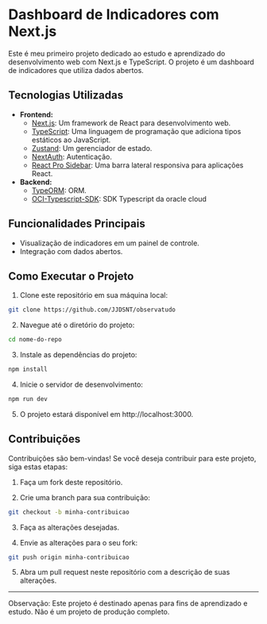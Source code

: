 # Dashboard de Indicadores com Next.js

Este é meu primeiro projeto dedicado ao estudo e aprendizado do desenvolvimento web com Next.js e TypeScript. O projeto é um dashboard de indicadores que utiliza dados abertos.

## Tecnologias Utilizadas

- **Frontend:**
  - [Next.js](https://nextjs.org/): Um framework de React para desenvolvimento web.
  - [TypeScript](https://www.typescriptlang.org/): Uma linguagem de programação que adiciona tipos estáticos ao JavaScript.
  - [Zustand](https://zustand-demo.pmnd.rs/): Um gerenciador de estado.
  - [NextAuth](https://next-auth.js.org/): Autenticação.
  - [React Pro Sidebar](https://github.com/azouaoui-med/react-pro-sidebar): Uma barra lateral responsiva para aplicações React.
- **Backend:**
  - [TypeORM](https://typeorm.io/): ORM.
  - [OCI-Typescript-SDK](https://github.com/oracle/oci-typescript-sdk/tree/master): SDK Typescript da oracle cloud

## Funcionalidades Principais

- Visualização de indicadores em um painel de controle.
- Integração com dados abertos.

## Como Executar o Projeto

1. Clone este repositório em sua máquina local:

  ```bash
  git clone https://github.com/JJDSNT/observatudo
  ```

2. Navegue até o diretório do projeto:

  ```bash
  cd nome-do-repo
  ```

3. Instale as dependências do projeto:

  ```bash
  npm install
  ```

4. Inicie o servidor de desenvolvimento:

  ```bash
  npm run dev
  ```

5. O projeto estará disponível em http://localhost:3000.




## Contribuições
Contribuições são bem-vindas! Se você deseja contribuir para este projeto, siga estas etapas:

1. Faça um fork deste repositório.

2. Crie uma branch para sua contribuição:

  ```bash
  git checkout -b minha-contribuicao
  ```

3. Faça as alterações desejadas.

4. Envie as alterações para o seu fork:

  ```bash
  git push origin minha-contribuicao
  ```

5. Abra um pull request neste repositório com a descrição de suas alterações.


---
Observação: Este projeto é destinado apenas para fins de aprendizado e estudo. Não é um projeto de produção completo.
